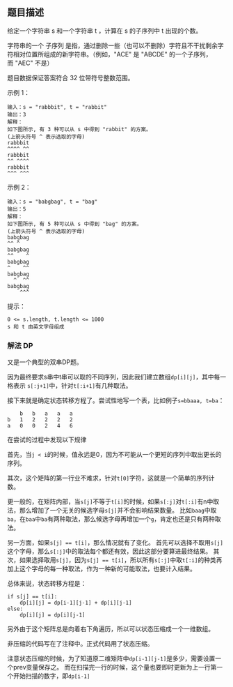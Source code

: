 ## 题目描述
给定一个字符串 s 和一个字符串 t ，计算在 s 的子序列中 t 出现的个数。

字符串的一个 子序列 是指，通过删除一些（也可以不删除）字符且不干扰剩余字符相对位置所组成的新字符串。（例如，"ACE" 是 "ABCDE" 的一个子序列，而 "AEC" 不是）

题目数据保证答案符合 32 位带符号整数范围。
 

示例 1：
```
输入：s = "rabbbit", t = "rabbit"
输出：3
解释：
如下图所示, 有 3 种可以从 s 中得到 "rabbit" 的方案。
(上箭头符号 ^ 表示选取的字母)
rabbbit
^^^^ ^^
rabbbit
^^ ^^^^
rabbbit
^^^ ^^^
```
示例 2：
```
输入：s = "babgbag", t = "bag"
输出：5
解释：
如下图所示, 有 5 种可以从 s 中得到 "bag" 的方案。 
(上箭头符号 ^ 表示选取的字母)
babgbag
^^ ^
babgbag
^^    ^
babgbag
^    ^^
babgbag
  ^  ^^
babgbag
    ^^^
```

提示：
```
0 <= s.length, t.length <= 1000
s 和 t 由英文字母组成
```

### 解法 DP
又是一个典型的双串DP题。

因为最终要求s串中t串可以取的不同序列，因此我们建立数组`dp[i][j]`，其中每一格表示
`s[:j+1]`中，针对`t[:i+1]`有几种取法。

接下来就是确定状态转移方程了。尝试性地写一个表，比如例子`s=bbaaa, t=ba`：
```text
    b   b   a   a   a
b   1   2   2   2   2
a   0   0   2   4   6
```

在尝试的过程中发现以下规律

首先，当`j < i`的时候，值永远是0，因为不可能从一个更短的序列中取出更长的序列。

其次，这个矩阵的第一行业不难求，针对`t[0]`字符，这就是一个简单的序列计数。

更一般的，在矩阵内部，当`s[j]`不等于`t[i]`的时候，如果`s[:j]`对`t[:i]`有n中取法，那么增加了一个无关的候选字母`s[j]`并不会影响结果数量。
比如`baag`中取`ba`，在`baa`中`ba`有两种取法，那么候选字母再增加一个`g`，肯定也还是只有两种取法。

另一方面，如果`s[j] == t[i]`，那么情况就有了变化。
首先可以选择不取用`s[j]`这个字母，那么`s[:j]`中的取法每个都还有效，因此这部分要算进最终结果。
其次，如果选择取用`s[j]`，因为`s[j] == t[i]`，所以所有`s[:j]`中取`t[:i]`的种类再加上这个字母的每一种取法，作为一种新的可能取法，也要计入结果。

总体来说，状态转移方程是：
```text
if s[j] == t[i]:
    dp[i][j] = dp[i-1][j-1] + dp[i][j-1]
else:
    dp[i][j] = dp[i][j-1]
```

另外由于这个矩阵总是向着右下角遍历，所以可以状态压缩成一个一维数组。

非压缩的代码写在了注释中。正式代码用了状态压缩。

注意状态压缩的时候，为了知道原二维矩阵中`dp[i-1][j-1]`是多少，需要设置一个prev变量保存之。
而在扫描完一行的时候，这个量也要即时更新为上一行第一个开始扫描的数字，即`dp[i-1]`